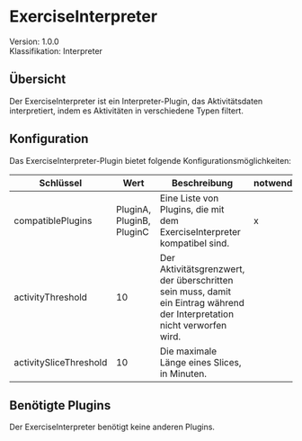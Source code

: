 # ExerciseInterpreter
Version: 1.0.0  
Klassifikation: Interpreter

Übersicht
-----
Der ExerciseInterpreter ist ein Interpreter-Plugin, das Aktivitätsdaten interpretiert, indem es Aktivitäten in verschiedene Typen filtert.

Konfiguration
-----
Das ExerciseInterpreter-Plugin bietet folgende Konfigurationsmöglichkeiten:

| Schlüssel  | Wert | Beschreibung | notwendig |
| ------------- | ------------- |  ------------- | ------------- |
| compatiblePlugins | PluginA, PluginB, PluginC | Eine Liste von Plugins, die mit dem ExerciseInterpreter kompatibel sind. | x
| activityThreshold | 10 | Der Aktivitätsgrenzwert, der überschritten sein muss, damit ein Eintrag während der Interpretation nicht verworfen wird. | 
| activitySliceThreshold | 10 | Die maximale Länge eines Slices, in Minuten. |

Benötigte Plugins
-----
Der ExerciseInterpreter benötigt keine anderen Plugins.